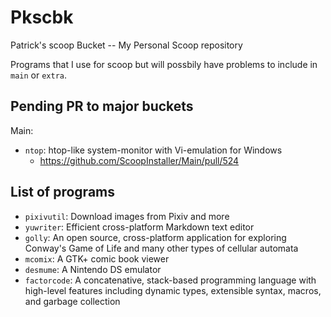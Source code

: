# Pkscbk

Patrick's scoop Bucket -- My Personal Scoop repository

Programs that I use for scoop but will possbily have problems to include in `main` or `extra`.

## Pending PR to major buckets

Main:
- `ntop`: htop-like system-monitor with Vi-emulation for Windows
  - <https://github.com/ScoopInstaller/Main/pull/524>

## List of programs

- `pixivutil`: Download images from Pixiv and more
- `yuwriter`: Efficient cross-platform Markdown text editor
- `golly`: An open source, cross-platform application for exploring Conway's Game of Life and many other types of cellular automata
- `mcomix`: A GTK+ comic book viewer
- `desmume`: A Nintendo DS emulator
- `factorcode`: A concatenative, stack-based programming language with high-level features including dynamic types, extensible syntax, macros, and garbage collection
